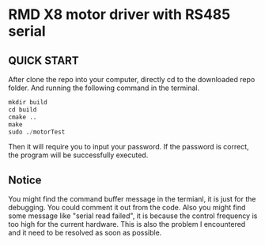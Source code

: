 # RMD X8 motor driver with RS485 serial
 
 ## **QUICK START**
 After clone the repo into your computer, directly cd to the downloaded repo folder. And running the following command in the terminal.
 ```python
 mkdir build
 cd build
 cmake ..
 make
 sudo ./motorTest
 ```
 Then it will require you to input your password. If the password is correct, the program will be successfully executed. 

 ## **Notice**
 You might find the command buffer message in the termianl, it is just for the debugging. You could comment it out from the code. Also you might find some message like "serial read failed", it is because the control frequency is too high for the current hardware. This is also the problem I encountered and it need to be resolved as soon as possible.